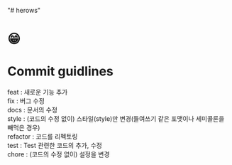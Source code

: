 "# herows" 
# 😁
# Commit guidlines
<table>
feat : 새로운 기능 추가<br>
fix : 버그 수정<br>
docs : 문서의 수정<br>
style : (코드의 수정 없이) 스타일(style)만 변경(들여쓰기 같은 포맷이나 세미콜론을 빼먹은 경우)<br>
refactor : 코드를 리펙토링<br>
test : Test 관련한 코드의 추가, 수정<br>
chore : (코드의 수정 없이) 설정을 변경<br>
</table>
